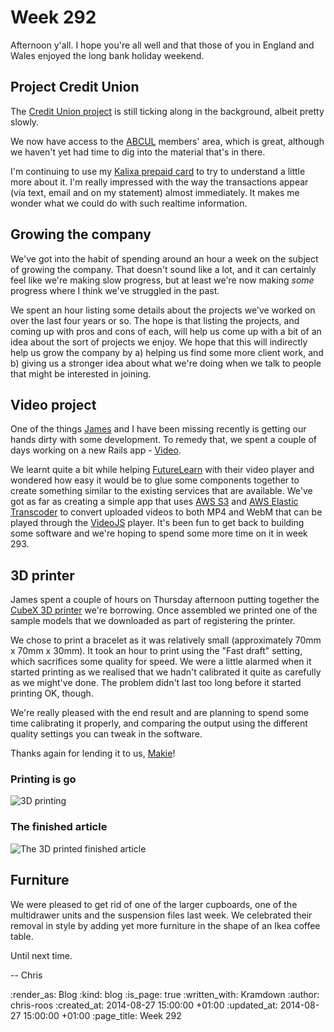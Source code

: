 Week 292
========

Afternoon y'all. I hope you're all well and that those of you in England and Wales enjoyed the long bank holiday weekend.

## Project Credit Union

The [Credit Union project][] is still ticking along in the background, albeit pretty slowly.

We now have access to the [ABCUL][] members' area, which is great, although we haven't yet had time to dig into the material that's in there.

I'm continuing to use my [Kalixa prepaid card][] to try to understand a little more about it. I'm really impressed with the way the transactions appear (via text, email and on my statement) almost immediately. It makes me wonder what we could do with such realtime information.

## Growing the company

We've got into the habit of spending around an hour a week on the subject of growing the company. That doesn't sound like a lot, and it can certainly feel like we're making slow progress, but at least we're now making _some_ progress where I think we've struggled in the past.

We spent an hour listing some details about the projects we've worked on over the last four years or so. The hope is that listing the projects, and coming up with pros and cons of each, will help us come up with a bit of an idea about the sort of projects we enjoy. We hope that this will indirectly help us grow the company by a) helping us find some more client work, and b) giving us a stronger idea about what we're doing when we talk to people that might be interested in joining.

## Video project

One of the things [James][] and I have been missing recently is getting our hands dirty with some development. To remedy that, we spent a couple of days working on a new Rails app - [Video][].

We learnt quite a bit while helping [FutureLearn][] with their video player and wondered how easy it would be to glue some components together to create something similar to the existing services that are available. We've got as far as creating a simple app that uses [AWS S3][] and [AWS Elastic Transcoder][] to convert uploaded videos to both MP4 and WebM that can be played through the [VideoJS][] player. It's been fun to get back to building some software and we're hoping to spend some more time on it in week 293.

## 3D printer

James spent a couple of hours on Thursday afternoon putting together the [CubeX 3D printer][] we're borrowing. Once assembled we printed one of the sample models that we downloaded as part of registering the printer.

We chose to print a bracelet as it was relatively small (approximately 70mm x 70mm x 30mm). It took an hour to print using the "Fast draft" setting, which sacrifices some quality for speed. We were a little alarmed when it started printing as we realised that we hadn't calibrated it quite as carefully as we might've done. The problem didn't last too long before it started printing OK, though.

We're really pleased with the end result and are planning to spend some time calibrating it properly, and comparing the output using the different quality settings you can tweak in the software.

Thanks again for lending it to us, [Makie][]!

### Printing is go

![3D printing](/images/blog/2014-08-21-3d-printing.jpg)

### The finished article

![The 3D printed finished article](/images/blog/2014-08-21-3d-printing-finished.jpg)

## Furniture

We were pleased to get rid of one of the larger cupboards, one of the multidrawer units and the suspension files last week. We celebrated their removal in style by adding yet more furniture in the shape of an Ikea coffee table.

Until next time.

-- Chris

[ABCUL]: http://www.abcul.org/home
[AWS S3]: http://aws.amazon.com/s3/
[AWS Elastic Transcoder]: http://aws.amazon.com/elastictranscoder/
[Credit Union project]: https://github.com/freerange/bank/wiki
[CubeX 3D printer]: http://www.3dsystems.com/3d-printers/personal/cubex
[FutureLearn]: https://www.futurelearn.com/
[James]: /james-mead
[Kalixa prepaid card]: https://www.kalixa.com/Pay
[Makie]: http://makie.me/
[Video]: https://github.com/freerange/video
[VideoJS]: http://www.videojs.com/

:render_as: Blog
:kind: blog
:is_page: true
:written_with: Kramdown
:author: chris-roos
:created_at: 2014-08-27 15:00:00 +01:00
:updated_at: 2014-08-27 15:00:00 +01:00
:page_title: Week 292
